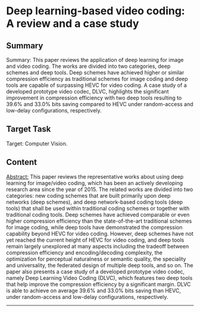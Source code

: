 # Deep learning-based video coding: A review and a case study

## Summary

Summary: This paper reviews the application of deep learning for image and video coding. The works are divided into two categories, deep schemes and deep tools. Deep schemes have achieved higher or similar compression efficiency as traditional schemes for image coding and deep tools are capable of surpassing HEVC for video coding. A case study of a developed prototype video codec, DLVC, highlights the significant improvement in compression efficiency with two deep tools resulting to 39.6% and 33.0% bits saving compared to HEVC under random-access and low-delay configurations, respectively.


## Target Task

Target: Computer Vision.

## Content

<Abstract:> This paper reviews the representative works about using deep learning for image/video coding, which has been an actively developing research area since the year of 2015. The related works are divided into two categories: new coding schemes that are built primarily upon deep networks (deep schemes), and deep network-based coding tools (deep tools) that shall be used within traditional coding schemes or together with traditional coding tools. Deep schemes have achieved comparable or even higher compression efficiency than the state-of-the-art traditional schemes for image coding, while deep tools have demonstrated the compression capability beyond HEVC for video coding. However, deep schemes have not yet reached the current height of HEVC for video coding, and deep tools remain largely unexplored at many aspects including the tradeoff between compression efficiency and encoding/decoding complexity, the optimization for perceptual naturalness or semantic quality, the speciality and universality, the federated design of multiple deep tools, and so on. The paper also presents a case study of a developed prototype video codec, namely Deep Learning Video Coding (DLVC), which features two deep tools that help improve the compression efficiency by a significant margin. DLVC is able to achieve on average 39.6% and 33.0% bits saving than HEVC, under random-access and low-delay configurations, respectively.



---

